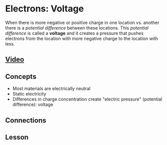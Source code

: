 # Electrons: Voltage
When there is more negative or positive charge in one location vs. another there is a *potential difference* between these locations. This *potential difference* is called a **voltage** and it creates a pressure that pushes electrons from the location with more negative charge to the location with less.

## [Video](https://vimeo.com/1000730032)

## Concepts
- Most materials are electrically neutral
- Static electricity
- Differences in charge concentration create "electric pressure" (potential difference): voltage

## Connections

## Lesson
